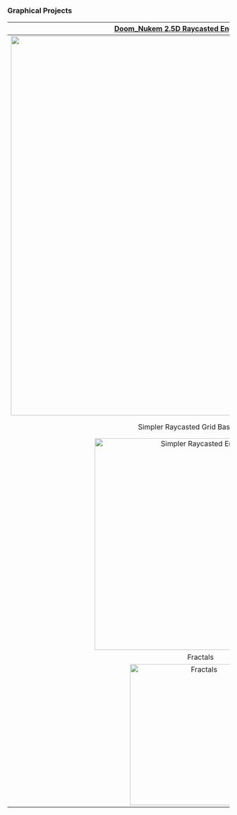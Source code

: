 ### Graphical Projects
<a href="https://github.com/samuaaltonen/doom-nukem/">Doom_Nukem 2.5D Raycasted Engine C, CPU only</a> |  Map Editor for the engine 
:-------------------------:|:-------------------------:
<img width="860" alt="" src="https://user-images.githubusercontent.com/53992736/218329547-0c80e2ed-848f-4c4d-b91d-aa11c747438b.png"> | [![Watch the video](https://user-images.githubusercontent.com/53992736/218330811-675c125e-e92a-420d-ae1e-264fd7aca380.jpg)]([https://user-images.githubusercontent.com/4020810/218316566-2672e570-f932-4b9f-9a1b-d6b8710bce23.mp4])
Simpler Raycasted Grid Based Engine | <a href="https://github.com/HenTah/Gamejam_2023">Game Jam 2023</a>, click image for video
<img width="480" alt="Simpler Raycasted Engine" src="https://user-images.githubusercontent.com/53992736/218329552-59f39cbd-7647-4e9b-8118-7d2e51fbbec1.png"> | [![Watch the video](https://user-images.githubusercontent.com/53992736/216842053-bd1732ca-cc64-4b98-9cbb-003a21f8ff3e.png)](https://puu.sh/Jz2hC/13e2887fd2.mp4)
Fractals | 2D Platformer on Android Java
<img width="320" alt="Fractals" src="https://user-images.githubusercontent.com/53992736/218329643-324b8d83-5c71-47ff-ac34-03f5e5f9e1d3.jpg"> | <img width="240" alt="EZCLMR" src="https://user-images.githubusercontent.com/53992736/218330219-53071a32-89d9-4815-95b2-457df44ef227.jpg">


<!--
**HenTah/HenTah** is a ✨ _special_ ✨ repository because its `README.md` (this file) appears on your GitHub profile.

Here are some ideas to get you started:

- 🔭 I’m currently working on ...
- 🌱 I’m currently learning ...
- 👯 I’m looking to collaborate on ...
- 🤔 I’m looking for help with ...
- 💬 Ask me about ...
- 📫 How to reach me: ...
- 😄 Pronouns: ...
- ⚡ Fun fact: ...
-->

